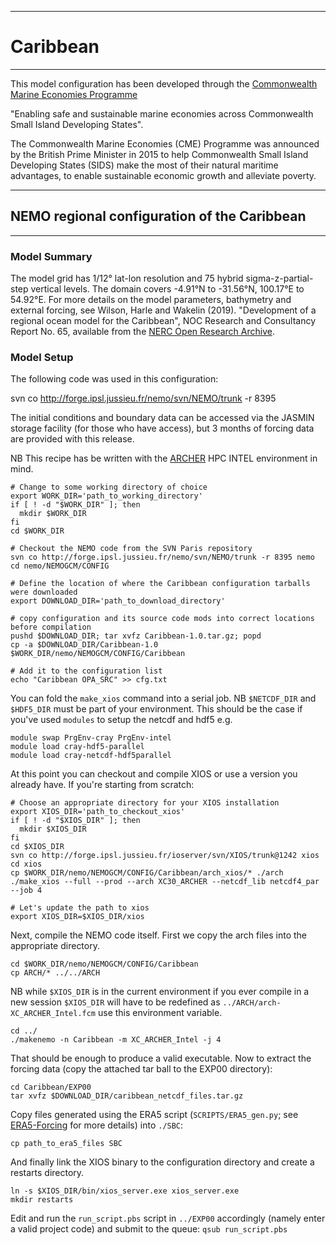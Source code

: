************
# Caribbean
************

This model configuration has been developed through the [Commonwealth Marine Economies Programme](http://projects.noc.ac.uk/cme-programme/)

"Enabling safe and sustainable marine economies across Commonwealth Small Island Developing States". 

The Commonwealth Marine Economies (CME) Programme was announced by the British Prime Minister in 2015 to help Commonwealth Small Island Developing States (SIDS) make the most of their natural maritime advantages, to enable sustainable economic growth and alleviate poverty.

********************************************
## NEMO regional configuration of the Caribbean
********************************************

### Model Summary

The model grid has 1/12&deg; lat-lon resolution and 75 hybrid sigma-z-partial-step vertical levels. The domain covers  -4.91&deg;N to -31.56&deg;N, 100.17&deg;E to 54.92&deg;E.   For more details on the model parameters, bathymetry and external forcing, see Wilson, Harle and Wakelin (2019). "Development of a regional ocean model for the Caribbean", NOC Research and Consultancy Report No. 65, available from the [NERC Open Research Archive](www.nora.nerc.ac.uk).

### Model Setup

The following code was used in this configuration:

svn co http://forge.ipsl.jussieu.fr/nemo/svn/NEMO/trunk -r 8395

The initial conditions and boundary data can be accessed via the JASMIN storage facility (for those who have access), but 3 months of forcing data are provided with this release.

NB This recipe has be written with the [ARCHER](https://www.archer.ac.uk) HPC INTEL environment in mind.

```
# Change to some working directory of choice
export WORK_DIR='path_to_working_directory'
if [ ! -d "$WORK_DIR" ]; then
  mkdir $WORK_DIR
fi
cd $WORK_DIR

# Checkout the NEMO code from the SVN Paris repository
svn co http://forge.ipsl.jussieu.fr/nemo/svn/NEMO/trunk -r 8395 nemo
cd nemo/NEMOGCM/CONFIG

# Define the location of where the Caribbean configuration tarballs were downloaded
export DOWNLOAD_DIR='path_to_download_directory'

# copy configuration and its source code mods into correct locations before compilation
pushd $DOWNLOAD_DIR; tar xvfz Caribbean-1.0.tar.gz; popd
cp -a $DOWNLOAD_DIR/Caribbean-1.0 $WORK_DIR/nemo/NEMOGCM/CONFIG/Caribbean

# Add it to the configuration list
echo "Caribbean OPA_SRC" >> cfg.txt
```

You can fold the ```make_xios``` command into a serial job. NB ```$NETCDF_DIR``` and ```$HDF5_DIR``` must be part of your environment. This should be the case if you've used ```modules``` to setup the netcdf and hdf5 e.g. 

```
module swap PrgEnv-cray PrgEnv-intel
module load cray-hdf5-parallel
module load cray-netcdf-hdf5parallel
```

At this point you can checkout and compile XIOS or use a version you already have. If you're starting from scratch:

```
# Choose an appropriate directory for your XIOS installation
export XIOS_DIR='path_to_checkout_xios'
if [ ! -d "$XIOS_DIR" ]; then
  mkdir $XIOS_DIR
fi
cd $XIOS_DIR
svn co http://forge.ipsl.jussieu.fr/ioserver/svn/XIOS/trunk@1242 xios
cd xios
cp $WORK_DIR/nemo/NEMOGCM/CONFIG/Caribbean/arch_xios/* ./arch
./make_xios --full --prod --arch XC30_ARCHER --netcdf_lib netcdf4_par --job 4

# Let's update the path to xios
export XIOS_DIR=$XIOS_DIR/xios
```

Next, compile the NEMO code itself. First we copy the arch files into the appropriate directory.

```
cd $WORK_DIR/nemo/NEMOGCM/CONFIG/Caribbean
cp ARCH/* ../../ARCH
```

NB while ```$XIOS_DIR``` is in the current environment if you ever compile in a new session ```$XIOS_DIR``` will have to be redefined as ```../ARCH/arch-XC_ARCHER_Intel.fcm``` use this environment variable.

```
cd ../
./makenemo -n Caribbean -m XC_ARCHER_Intel -j 4
```

That should be enough to produce a valid executable. Now to extract the forcing data (copy the attached tar ball to the EXP00 directory): 

```
cd Caribbean/EXP00
tar xvfz $DOWNLOAD_DIR/caribbean_netcdf_files.tar.gz

```

Copy files generated using the ERA5 script (`SCRIPTS/ERA5_gen.py`; see [ERA5-Forcing](SCRIPTS/ERA5-Forcing.md) for more details) into `./SBC`:

```
cp path_to_era5_files SBC
```

And finally link the XIOS binary to the configuration directory and create a restarts directory.

```
ln -s $XIOS_DIR/bin/xios_server.exe xios_server.exe
mkdir restarts
```

Edit and run the ```run_script.pbs``` script in ```../EXP00``` accordingly (namely enter a valid project code) and submit to the queue: ```qsub run_script.pbs```
